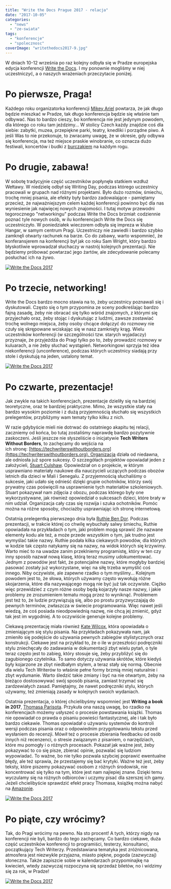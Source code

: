 ```yaml
---
title: "Write the Docs Prague 2017 - relacja"
date: "2017-10-05"
categories: 
  - "news"
  - "ze-swiata"
tags: 
  - "konferencje"
  - "spolecznosc"
coverImage: "writethedocs2017-9.jpg"
---
```


W dniach 10-12 września po raz kolejny odbyła się w Pradze europejska edycja konferencji [Write the Docs](http://www.writethedocs.org/conf/eu/2017/). I my ponownie mogliśmy w niej uczestniczyć, a o naszych wrażeniach przeczytacie poniżej.

# Po pierwsze, Praga!

Każdego roku organizatorka konferencji [Mikey Ariel](https://twitter.com/ThatDocsLady) powtarza, że jak długo będzie mieszkać w Pradze, tak długo konferencja będzie się właśnie tam odbywać. Nas to bardzo cieszy, bo konferencja nie jest jedynym powodem, dla którego co roku tam jeździmy... W stolicy Czech każdy znajdzie coś dla siebie: zabytki, muzea, przepiękne parki, teatry, knedliki i porządne piwo. A jeśli Was to nie przekonuje, to zwracamy uwagę, że w okresie, gdy odbywa się konferencja, ma też miejsce praskie winobranie, co oznacza dużo festiwali, koncertów i budki z [burczakiem](https://pl.wikipedia.org/wiki/Bur%C4%8D%C3%A1k) na każdym rogu.

# Po drugie, zabawa!

W sobotę tradycyjnie część uczestników popłynęła statkiem wzdłuż Wełtawy. W niedzielę odbył się Writing Day, podczas którego uczestnicy pracowali w grupach nad różnymi projektami. Było dużo rozmów, śmiechu, trochę mniej pisania, ale efekty były bardzo zadowalające - pamiętamy przecież, że najważniejszym celem każdej konferencji powinno być dla nas wyniesienie jak najwięcej nowych znajomości. I tutaj motyw przewodni tegorocznego "networkingu" podczas Write the Docs brzmiał: codziennie poznać tyle nowych osób, w ilu konferencjach Write the Docs się uczestniczyło. W poniedziałek wieczorem odbyła się impreza w klubie Hangar, w samym centrum Pragi. Uczestniczy nie zawiedli i bardzo szybko zamknęli otwarty rachunek na barze. Co do zabawy, warto wspomnieć, że konferansjerem na konferencji był jak co roku Sam Wright, który bardzo błyskotliwie wprowadzał słuchaczy w nastrój kolejnych prezentacji. Nie będziemy próbować powtarzać jego żartów, ale zdecydowanie polecamy posłuchać ich na żywo.

[![Write the Docs 2017](images/writethedocs2017-3-1024x768.jpg)](http://techwriter.pl/wp-content/uploads/2017/10/writethedocs2017-3.jpg)

# Po trzecie, networking!

Write the Docs bardzo mocno stawia na to, żeby uczestnicy poznawali się i dyskutowali. Często się o tym przypomina ze sceny podkreślając bardzo fajną zasadę, żeby nie obracać się tylko wśród znajomych, z którymi się przyjechało oraz, żeby stojąc i dyskutując z ludźmi, zawsze zostawiać trochę wolnego miejsca, żeby osoby chcące dołączyć do rozmowy nie czuły się skrępowane wciskając się w nasz zamknięty krąg. Wielu uczestników konferencji (w szczególności tzw. starych wyjadaczy) przyznaje, że przyjeżdża do Pragi tylko po to, żeby prowadzić rozmowy w kuluarach, a nie żeby słuchać wystąpień. Networkingowi sprzyja też idea niekonferencji (unconference), podczas których uczestnicy siadają przy stole i dyskutują na jeden, ustalony temat.

[![Write the Docs 2017](images/writethedocs2017-8.jpg)](http://techwriter.pl/wp-content/uploads/2017/10/writethedocs2017-8.jpg)

# Po czwarte, prezentacje!

Jak zwykle na takich konferencjach, prezentacje dzieliły się na bardziej teoretyczne, oraz te bardziej praktyczne. Mimo, że wszystkie stały na bardzo wysokim poziomie i z dużą przyjemnością słuchało się wszystkich prelegentów, przybliżymy wam tematy tylko kilku z nich.

W razie gdybyście mieli nie dotrwać do ostatniego akapitu tej relacji, zaczniemy od końca, bo tutaj zostaliśmy naprawdę bardzo pozytywnie zaskoczeni. Jeśli jeszcze nie słyszeliście o inicjatywie **Tech Writers Without Borders**, to zachęcamy do wejścia na ich stronę: [https://techwriterswithoutborders.org](https://techwriterswithoutborders.org). Organizacja działa od niedawna, ale odniosła już spore sukcesy. O szczegółach projektów opowiadał jeden z założycieli, [Stuart Culshaw](https://twitter.com/ouebguy). Opowiedział on o projekcie, w którym usprawniano materiały naukowe dla nauczycieli uczących podczas obozów letnich dla dzieci w Mali i Senegalu. Z przyjemnością słuchaliśmy o sukcesie, jaki udało się odnieść dzięki grupie ochotników, którzy swój prywatny czas poświęcili na usprawnienie tych materiałów szkoleniowych. Stuart pokazywał nam zdjęcia z obozu, podczas którego były one wykorzystywane, jak również opowiedział o sukcesach dzieci, które brały w nim udział. Organizacja cały czas się rozwija i szuka ochotników. Pomóc można na różne sposoby, chociażby usprawniając ich stronę internetową.

Ostatnią prelegentką pierwszego dnia była [Ruthie Ben Dor](https://twitter.com/unruthless). Podczas prezentacji, w trakcie której co chwilę wybuchały salwy śmiechu, Ruthie opowiadała na przykładach o tym, jaki problem mogą sprawić źle nazwane elementy kodu ale też, a może przede wszystkim o tym, jak trudno jest wymyślać takie nazwy. Ruthie podała kilka ciekawych powodów, dla których w kodzie tak często natykamy się na nazwy, na widok których się krzywimy. Warto mieć to na uwadze zanim przeklniemy programistę, który w ten czy inny sposób nazwał nową klasę, którą teraz musimy udokumentować. Jednym z powodów jest fakt, że potencjalne nazwy, które mogłyby bardziej pasować zostały już wykorzystane, więc na siłę trzeba wymyślić coś innego. Niby oczywiste, ale zapewne rzadko o tym myślimy... Kolejnym powodem jest to, że słowa, których używamy często wywołują różne skojarzenia, które dla nazywającego mogą nie być już tak oczywiste. Ciężko więc przewidzieć z czym różne osoby będą kojarzyły nasze nazwy, i jakie problemy ze zrozumieniem tematu mogą przez to wyniknąć. Problemem jest też to, że ludzie przywiązują się, albo po prostu przyzwyczajają do pewnych terminów, zwłaszcza w świecie programowania. Więc nawet jeśli wiedzą, że coś posiada nieodpowiednią nazwę, nie chcą jej zmienić, gdyż tak jest im wygodniej. A to oczywiście generuje kolejne problemy.

Ciekawą prezentację miała również [Kate Wilcox](https://twitter.com/ktdocs), która opowiadała o zmieniającym się stylu pisania. Na przykładach pokazywała nam, jak zmieniło się podejście do używania pewnych zabiegów stylistycznych oraz konstrukcji. Ciekawe jest na przykład to, że o ile w przeszłości podręczniki stylu zniechęcały do zadawania w dokumentacji zbyt wielu pytań, o tyle teraz często jest to zabieg, który stosuje się, żeby przybliżyć się do zagubionego czytelnika. To samo dotyczy używania skrótów, które kiedyś były kojarzone ze zbyt niedbałym stylem, a teraz stały się normą. Obecnie dla wielu Tech Writerów to właśnie pełne formy brzmią mniej naturalnie i zbyt wydumanie. Warto śledzić takie zmiany i być na nie otwartym, żeby na bieżąco dostosowywać swój sposób pisania, zamiast trzymać się zardzewiałych zasad. Pamiętajmy, że nawet podręczniki stylu, których używamy, też zmieniają zasady w kolejnych swoich wydaniach.

Ostatnia prezentacja, o której chcielibyśmy wspomnieć jest **Writing a book in 2017**, [Thomasa Parisota](https://twitter.com/oncletom). Przykuła ona naszą uwagę, bo rzadko na konferencjach możemy usłyszeć o procesie powstawania książki. Thomas nie opowiadał co prawda o pisaniu powieści fantastycznej, ale i tak było bardzo ciekawie. Thomas opowiadał o używaniu systemów do kontroli wersji podczas pisania oraz o odpowiednim przygotowaniu tekstu przed wysłaniem do recenzji. Mówił też o procesie zbierania feedbacku od osób innych niż recenzenci, o stresie związanym z pisaniem, o narzędziach, które mu pomogły i o różnych procesach. Pokazał jak ważne jest, żeby pokazywać to co się pisze, zbierać opinie, pozwalać się ludziom wypowiadać. To ważne, bo nie tylko pozwala szybciej poprawić ewentualne błędy, ale też sprawia, że przestajemy się bać krytyki. Ważne też jest, żeby teksty, które piszemy pokazywać osobom z różnych środowisk, nie koncentrować się tylko na tym, które jest nam najlepiej znane. Dzięki temu wyczulamy się na różnych odbiorców i uczymy pisać dla szerszej ich gamy. Jeżeli chcielibyście sprawdzić efekt pracy Thomasa, książkę można nabyć na [Amazonie](https://www.amazon.fr/Node-js-pratiques-programmation-JavaScript-applicative/dp/2212139934/ref=sr_1_1?ie=UTF8&qid=1506976882&sr=8-1&keywords=node.js+bonnes+pratiques).

[![Write the Docs 2017](images/writethedocs2017-5-1024x697.jpg)](http://techwriter.pl/wp-content/uploads/2017/10/writethedocs2017-5.jpg)

# Po piąte, czy wrócimy?

Tak, do Pragi wrócimy na pewno. Na sto procent! A tych, którzy nigdy na konferencji nie byli, bardzo do tego zachęcamy. Co bardzo ciekawe, duża część uczestników konferencji to programiści, testerzy, konsultanci, początkujący Tech Writerzy. Przedstawiana tematyka jest zróżnicowana, atmosfera jest niezwykle przyjazna, miasto piękne, pogoda (zazwyczaj) słoneczna. Także zapiszcie sobie w kalendarzach przypominajkę na kwiecień, wtedy zazwyczaj rozpoczyna się sprzedaż biletów, no i widzimy się za rok, w Pradze!

[![Write the Docs 2017](images/writethedocs2017-2.jpg)](http://techwriter.pl/wp-content/uploads/2017/10/writethedocs2017-2.jpg)
